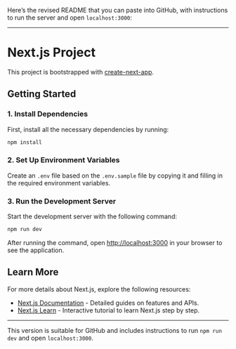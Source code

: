Here’s the revised README that you can paste into GitHub, with instructions to run the server and open `localhost:3000`:

---

# Next.js Project

This project is bootstrapped with [create-next-app](https://github.com/vercel/next.js/tree/canary/packages/create-next-app).

## Getting Started

### 1. Install Dependencies

First, install all the necessary dependencies by running:

```bash
npm install
```

### 2. Set Up Environment Variables

Create an `.env` file based on the `.env.sample` file by copying it and filling in the required environment variables.

### 3. Run the Development Server

Start the development server with the following command:

```bash
npm run dev
```

After running the command, open [http://localhost:3000](http://localhost:3000) in your browser to see the application.


## Learn More

For more details about Next.js, explore the following resources:

- [Next.js Documentation](https://nextjs.org/docs) - Detailed guides on features and APIs.
- [Next.js Learn](https://nextjs.org/learn) - Interactive tutorial to learn Next.js step by step.


---

This version is suitable for GitHub and includes instructions to run `npm run dev` and open `localhost:3000`.
